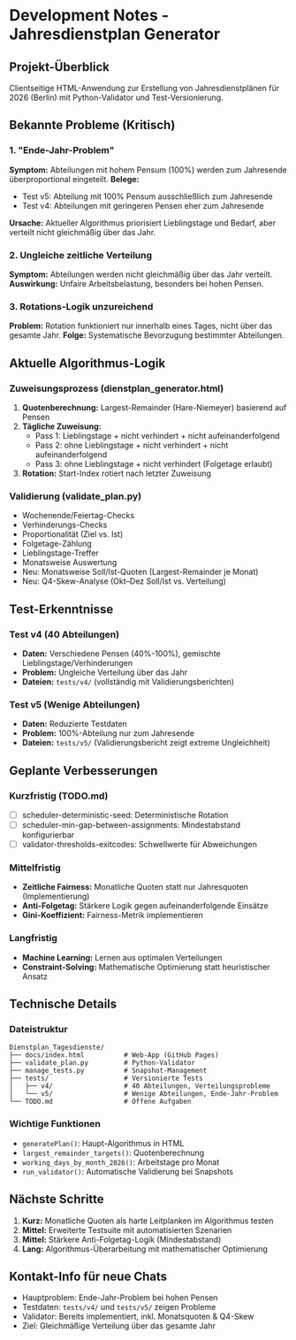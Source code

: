 # Development Notes - Jahresdienstplan Generator

## Projekt-Überblick
Clientseitige HTML-Anwendung zur Erstellung von Jahresdienstplänen für 2026 (Berlin) mit Python-Validator und Test-Versionierung.

## Bekannte Probleme (Kritisch)

### 1. "Ende-Jahr-Problem"
**Symptom:** Abteilungen mit hohem Pensum (100%) werden zum Jahresende überproportional eingeteilt.
**Belege:** 
- Test v5: Abteilung mit 100% Pensum ausschließlich zum Jahresende
- Test v4: Abteilungen mit geringeren Pensen eher zum Jahresende

**Ursache:** Aktueller Algorithmus priorisiert Lieblingstage und Bedarf, aber verteilt nicht gleichmäßig über das Jahr.

### 2. Ungleiche zeitliche Verteilung
**Symptom:** Abteilungen werden nicht gleichmäßig über das Jahr verteilt.
**Auswirkung:** Unfaire Arbeitsbelastung, besonders bei hohen Pensen.

### 3. Rotations-Logik unzureichend
**Problem:** Rotation funktioniert nur innerhalb eines Tages, nicht über das gesamte Jahr.
**Folge:** Systematische Bevorzugung bestimmter Abteilungen.

## Aktuelle Algorithmus-Logik

### Zuweisungsprozess (dienstplan_generator.html)
1. **Quotenberechnung:** Largest-Remainder (Hare-Niemeyer) basierend auf Pensen
2. **Tägliche Zuweisung:**
   - Pass 1: Lieblingstage + nicht verhindert + nicht aufeinanderfolgend
   - Pass 2: ohne Lieblingstage + nicht verhindert + nicht aufeinanderfolgend  
   - Pass 3: ohne Lieblingstage + nicht verhindert (Folgetage erlaubt)
3. **Rotation:** Start-Index rotiert nach letzter Zuweisung

### Validierung (validate_plan.py)
- Wochenende/Feiertag-Checks
- Verhinderungs-Checks
- Proportionalität (Ziel vs. Ist)
- Folgetage-Zählung
- Lieblingstage-Treffer
- Monatsweise Auswertung
- Neu: Monatsweise Soll/Ist-Quoten (Largest-Remainder je Monat)
- Neu: Q4-Skew-Analyse (Okt–Dez Soll/Ist vs. Verteilung)

## Test-Erkenntnisse

### Test v4 (40 Abteilungen)
- **Daten:** Verschiedene Pensen (40%-100%), gemischte Lieblingstage/Verhinderungen
- **Problem:** Ungleiche Verteilung über das Jahr
- **Dateien:** `tests/v4/` (vollständig mit Validierungsberichten)

### Test v5 (Wenige Abteilungen)
- **Daten:** Reduzierte Testdaten
- **Problem:** 100%-Abteilung nur zum Jahresende
- **Dateien:** `tests/v5/` (Validierungsbericht zeigt extreme Ungleichheit)

## Geplante Verbesserungen

### Kurzfristig (TODO.md)
- [ ] scheduler-deterministic-seed: Deterministische Rotation
- [ ] scheduler-min-gap-between-assignments: Mindestabstand konfigurierbar
- [ ] validator-thresholds-exitcodes: Schwellwerte für Abweichungen

### Mittelfristig
- **Zeitliche Fairness:** Monatliche Quoten statt nur Jahresquoten (Implementierung)
- **Anti-Folgetag:** Stärkere Logik gegen aufeinanderfolgende Einsätze
- **Gini-Koeffizient:** Fairness-Metrik implementieren

### Langfristig
- **Machine Learning:** Lernen aus optimalen Verteilungen
- **Constraint-Solving:** Mathematische Optimierung statt heuristischer Ansatz

## Technische Details

### Dateistruktur
```
Dienstplan_Tagesdienste/
├── docs/index.html          # Web-App (GitHub Pages)
├── validate_plan.py         # Python-Validator
├── manage_tests.py          # Snapshot-Management
├── tests/                   # Versionierte Tests
│   ├── v4/                  # 40 Abteilungen, Verteilungsprobleme
│   └── v5/                  # Wenige Abteilungen, Ende-Jahr-Problem
└── TODO.md                  # Offene Aufgaben
```

### Wichtige Funktionen
- `generatePlan()`: Haupt-Algorithmus in HTML
- `largest_remainder_targets()`: Quotenberechnung
- `working_days_by_month_2026()`: Arbeitstage pro Monat
- `run_validator()`: Automatische Validierung bei Snapshots

## Nächste Schritte

1. **Kurz:** Monatliche Quoten als harte Leitplanken im Algorithmus testen
2. **Mittel:** Erweiterte Testsuite mit automatisierten Szenarien
3. **Mittel:** Stärkere Anti-Folgetag-Logik (Mindestabstand)
4. **Lang:** Algorithmus-Überarbeitung mit mathematischer Optimierung

## Kontakt-Info für neue Chats
- Hauptproblem: Ende-Jahr-Problem bei hohen Pensen
- Testdaten: `tests/v4/` und `tests/v5/` zeigen Probleme
- Validator: Bereits implementiert, inkl. Monatsquoten & Q4-Skew
- Ziel: Gleichmäßige Verteilung über das gesamte Jahr

